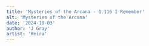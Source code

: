```yaml
---
title: 'Mysteries of the Arcana - 1.116 I Remember'
alt: 'Mysteries of the Arcana'
date: '2024-10-03'
author: 'J Gray'
artist: 'Keira'
---
```

